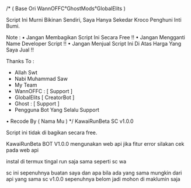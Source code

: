 /*
  ( Base Ori WannOFFC°GhostMods°GlobalElits )

Script Ini Murni Bikinan Sendiri, Saya Hanya Sekedar Kroco Penghuni Inti Bumi.

Note : 
• Jangan Membagikan Script Ini Secara Free !!
• Jangan Mengganti Name Developer Script !!
• Jangan Menjual Script Ini Di Atas Harga Yang Saya Jual !!

Thanks To :                                
- Allah Swt 
- Nabi Muhammad Saw         
- My Team
- WannOFFC   :   [ Support ] 
- GlobalElits       [ CreatorBot ]
- Ghost       :    [ Support ] 
- Pengguna Bot Yang Selalu Support

• Recode By ( Nama Mu )
*/
KawaiRunBeta SC v1.0.0

Script ini tidak di bagikan secara free.

KawaiRunBeta BOT V1.0.0 mengunakan web api jika fitur error silakan cek pada web api

instal di termux tingal run saja sama seperti sc wa

sc ini sepenuhnya buatan saya dan apa bila ada yang sama mungkin dari api yang sama
sc v1.0.0 sepenuhnya belom jadi mohon di maklumin saja